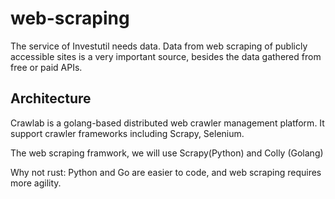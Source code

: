 # web-scraping
The service of Investutil needs data. Data from web scraping of publicly accessible sites is a very important source, besides the data gathered from free or paid APIs.

## Architecture


Crawlab is a golang-based distributed web crawler management platform. It support crawler frameworks including Scrapy, Selenium.

The web scraping framwork, we will use Scrapy(Python) and Colly (Golang)

Why not rust:
Python and Go are easier to code, and web scraping requires more agility.
